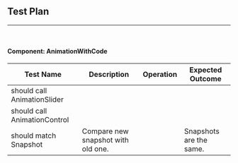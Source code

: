 ## Test Plan
--------
<br>


#### Component: AnimationWithCode

|Test Name|Description|Operation|Expected Outcome|
|----|------|----------------|------------|
|should call AnimationSlider||||
|should call AnimationControl||||
| should match Snapshot | Compare new snapshot with old one. |  | Snapshots are the same. |
